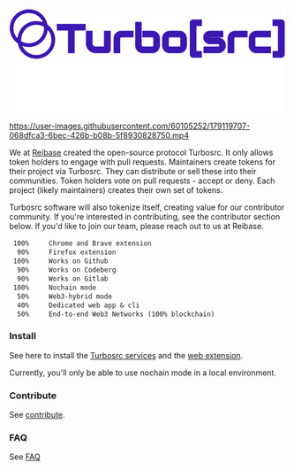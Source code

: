 <p align="leftr">
  <a href="https://reibase.rs#gh-light-mode-only">
    <img src="images/turbosrc-light-big.png" width="500px" alt="TurboSrc logo"/>
  </a>
  <a href="https://reibase.rs#gh-dark-mode-only">
    <img src="images/turbosrc-dark-big.png" width="500px" alt="TurboSrc logo"/>
  </a>
</p>

https://user-images.githubusercontent.com/60105252/179119707-068dfca3-6bec-426b-b08b-5f8930828750.mp4

We at [Reibase](https://reibase.rs) created the open-source protocol Turbosrc. It only allows token holders to engage with pull requests. Maintainers create tokens for their project via Turbosrc. They can distribute or sell these into their communities. Token holders vote on pull requests - accept or deny. Each project (likely maintainers) creates their own set of tokens.

Turbosrc software will also tokenize itself, creating value for our contributor community. If you're interested in contributing, see the contributor section below. If you'd like to join our team, please reach out to us at Reibase.

```
 100%     Chrome and Brave extension
  90%     Firefox extension
 100%     Works on Github
  90%     Works on Codeberg
  90%     Works on Gitlab
 100%     Nochain mode
  50%     Web3-hybrid mode
  40%     Dedicated web app & cli
  50%     End-to-end Web3 Networks (100% blockchain)
  ```

### Install

See here to install the [Turbosrc services](https://github.com/turbo-src/service) and the [web extension](https://github.com/turbo-src/extension).

Currently, you'll only be able to use nochain mode in a local environment.

### Contribute

See [contribute](docs/contribute.md).

### FAQ

See [FAQ](docs/faq.md)
